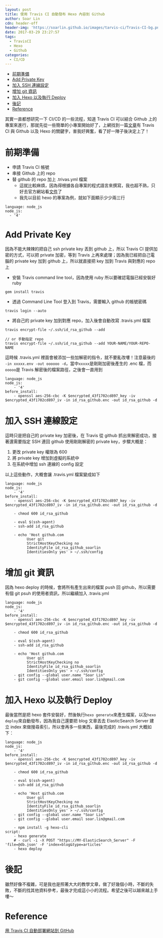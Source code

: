 ```yaml
---
layout: post
title: 使用 Travis CI 自動發布 Hexo 內容到 Github
author: Soar Lin
cdn: header-off
header-img: 'https://soarlin.github.io/images/tarvis-ci/Travis-CI-bg.png'
date: 2017-03-29 23:27:57
tags:
  - TravisCI
  - Hexo
  - Github
categories:
  - CI/CD
---
```


<!-- MarkdownTOC -->

- [前期準備](#前期準備)
- [Add Private Key](#add-private-key)
- [加入 SSH 連線設定](#加入-ssh-連線設定)
- [增加 git 資訊](#增加-git-資訊)
- [加入 Hexo 以及執行 Deploy](#加入-hexo-以及執行-deploy)
- [後記](#後記)
- [Reference](#reference)

<!-- /MarkdownTOC -->


其實一直都想研究一下 CI/CD 的一些流程，知道 Travis CI 可以結合 Github 上的專案來進行，那就先從一些簡單的小專案開始好了，上網找到一篇[文章](https://zespia.tw/blog/2015/01/21/continuous-deployment-to-github-with-travis/)有 Travis CI 與 Github 以及 Hexo 的關鍵字，害我好興奮，看了好一陣子後決定上了！

<a name="前期準備"></a>
# 前期準備

* 申請 Travis CI 帳號
* 串接 Github 上的 repo
* 替 github 的 repo 加上 .trivas.yml 檔案
	* 這就比較麻煩，因為得根據各自專案的程式語言來撰寫，我也超不熟，只好去官方網站看[文件](https://docs.travis-ci.com/user/languages/)了
	* 我先以目前 hexo 的專案為例，就如下面顯示少少兩三行

````
language: node_js
node_js:
  - '4'
````


<a name="add-private-key"></a>
# Add Private Key
因為不能大辣辣的把自己 ssh private key 丟到 github 上，所以 Travis CI 提供加密的方式，可以把 private 加密，等到 Travis 上再來處理；因為我已經把自己電腦的 private key 加到 github 上，所以就直接把 key 加到 Travis 與對應的 repo 上

* 安裝 Travis command line tool，因為使用 ruby 所以要確認電腦已經安裝好 ruby

````
gem install travis
````

* 透過 Command Line Tool 登入到 Travis，需要輸入 github 的帳號密碼

````
travis login --auto
````

* 將自己的 private key 加到對應 repo，加入後會自動改寫 .travis.yml 檔案

````
travis encrypt-file ~/.ssh/id_rsa_github --add

// or 手動指定 repo
travis encrypt-file ~/.ssh/id_rsa_github --add YOUR-NAME/YOUR-REPO-NAME
````

這時候 .travis.yml 裡面會被添加一些加解密的指令，就不要亂改嘍！注意最後的 `-in xxxxx.env -out oooooo -d`，當中`xxxxx`是剛剛加密後產生的 .enc 檔，而`ooooo`是 Travis 解密後的檔案路徑，之後會一直用到

````
language: node_js
node_js:
	- '4'
before_install:
	- openssl aes-256-cbc -K $encrypted_43f1702cd897_key -iv $encrypted_43f1702cd897_iv -in id_rsa_github.enc -out id_rsa_github -d

````

<a name="加入-ssh-連線設定"></a>
# 加入 SSH 連線設定

這時只是把自己的 private key 加密後，在 Travis 從 github 抓出來解密成功，接著還需要指定 SSH 連回 github 使用剛剛解密的 private key，步驟大概是：

1. 更改 private key 權限為 600
2. 將 private key 增加到虛擬的系統中
3. 在系統中增加 ssh 連線的 config 設定

以上這些動作，大概會讓 .travis.yml 檔案變成如下

````
language: node_js
node_js:
	- '4'
before_install:
	- openssl aes-256-cbc -K $encrypted_43f1702cd897_key -iv $encrypted_43f1702cd897_iv -in id_rsa_github.enc -out id_rsa_github -d

	- chmod 600 id_rsa_github

	- eval $(ssh-agent)
	- ssh-add id_rsa_github

	- echo 'Host github.com
		  User git
		  StrictHostKeyChecking no
		  IdentityFile id_rsa_github_soarlin
		  IdentitiesOnly yes' > ~/.ssh/config
````

<a name="增加-git-資訊"></a>
# 增加 git 資訊
因為 hexo deploy 的時候，會將所有產生出來的檔案 push 回 github，所以需要有個 git psuh 的使用者資訊，所以繼續加入 .travis.yml

````
language: node_js
node_js:
	- '4'
before_install:
	- openssl aes-256-cbc -K $encrypted_43f1702cd897_key -iv $encrypted_43f1702cd897_iv -in id_rsa_github.enc -out id_rsa_github -d

	- chmod 600 id_rsa_github

	- eval $(ssh-agent)
	- ssh-add id_rsa_github

	- echo 'Host github.com
		  User git
		  StrictHostKeyChecking no
		  IdentityFile id_rsa_github_soarlin
		  IdentitiesOnly yes' > ~/.ssh/config
	- git config --global user.name "Soar Lin"
	- git config --global user.email soar.lin@gmail.com

````

<a name="加入-hexo-以及執行-deploy"></a>
# 加入 Hexo 以及執行 Deploy
最後當然是把 hexo 套件安裝好，然後執行`hexo generate`來產生檔案，以及`hexo deploy`來自動發布，因為我自己還要把 blog 文章丟去 ElasticSearch Server 建立 index 來做搜尋索引，所以會再多一些東西，最後完成的 .travis.yml 大概如下：

````
language: node_js
node_js:
	- '4'
before_install:
	- openssl aes-256-cbc -K $encrypted_43f1702cd897_key -iv $encrypted_43f1702cd897_iv -in id_rsa_github.enc -out id_rsa_github -d

	- chmod 600 id_rsa_github

	- eval $(ssh-agent)
	- ssh-add id_rsa_github

	- echo 'Host github.com
		  User git
		  StrictHostKeyChecking no
		  IdentityFile id_rsa_github_soarlin
		  IdentitiesOnly yes' > ~/.ssh/config
	- git config --global user.name "Soar Lin"
	- git config --global user.email soar.lin@gmail.com

	- npm install -g hexo-cli
script:
	- hexo generate
	# - curl -i -X POST "https://MY-ElasticSearch_Server" -F 'file=@db.json' -F 'index=blog&type=articles'
	- hexo deploy

````

<a name="後記"></a>
# 後記

雖然好像不複雜，可是我也是照著大大的教學文章，做了好幾個小時，不斷的失敗，不斷的找其他資料參考，最後才完成這小小的流程。希望之後可以越來越上手嘍～

<a name="reference"></a>
# Reference

[用 Travis CI 自動部署網站到 GitHub](https://zespia.tw/blog/2015/01/21/continuous-deployment-to-github-with-travis/)

